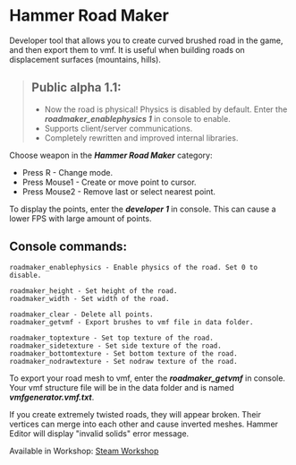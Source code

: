 # Hammer Road Maker
Developer tool that allows you to create curved brushed road in the game, and then export them to vmf.
It is useful when building roads on displacement surfaces (mountains, hills).

>## Public alpha 1.1:
>- Now the road is physical! Physics is disabled by default. Enter the ***roadmaker_enablephysics 1*** in console to enable.
>- Supports client/server communications.
>- Completely rewritten and improved internal libraries.


Choose weapon in the ***Hammer Road Maker*** category:

- Press R - Change mode.
- Press Mouse1 - Create or move point to cursor.
- Press Mouse2 - Remove last or select nearest point.

To display the points, enter the ***developer 1*** in console. This can cause a lower FPS with large amount of points.

## Console commands:
```
roadmaker_enablephysics - Enable physics of the road. Set 0 to disable.

roadmaker_height - Set height of the road.
roadmaker_width - Set width of the road.

roadmaker_clear - Delete all points.
roadmaker_getvmf - Export brushes to vmf file in data folder.

roadmaker_toptexture - Set top texture of the road.
roadmaker_sidetexture - Set side texture of the road.
roadmaker_bottomtexture - Set bottom texture of the road.
roadmaker_nodrawtexture - Set nodraw texture of the road.
```
To export your road mesh to vmf, enter the ***roadmaker_getvmf*** in console. Your vmf structure file will be in the data folder and is named ***vmfgenerator.vmf.txt***.

If you create extremely twisted roads, they will appear broken. Their vertices can merge into each other and cause inverted meshes. Hammer Editor will display "invalid solids" error message.

Available in Workshop: [Steam Workshop](http://steamcommunity.com/sharedfiles/filedetails/?id=974013129)
